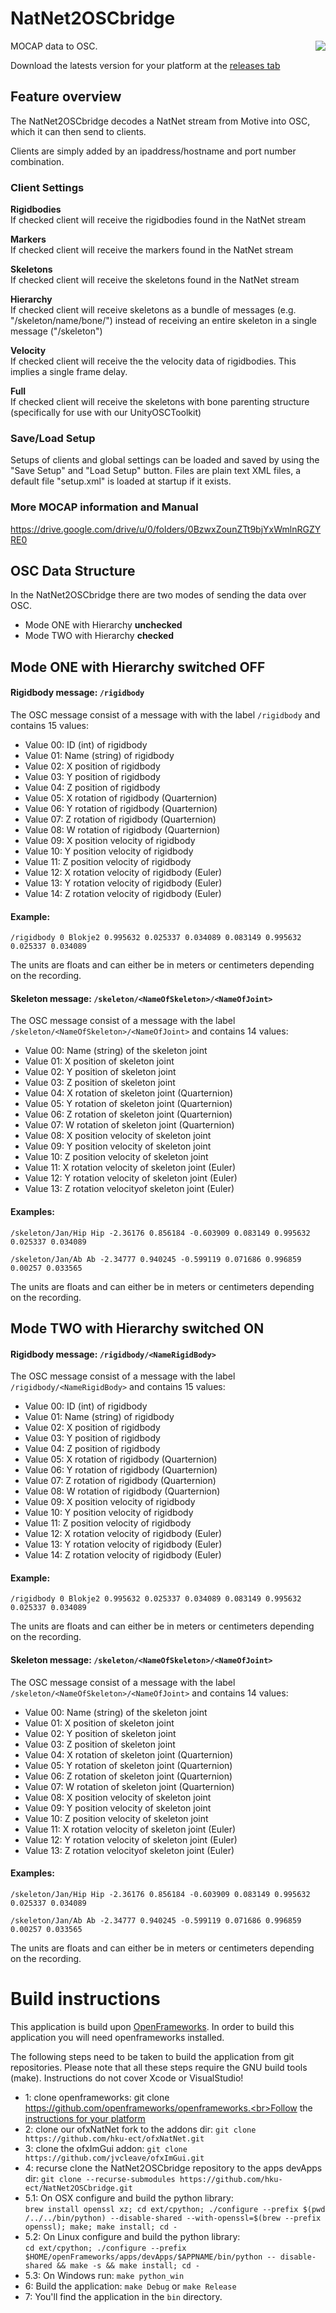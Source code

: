 # NatNet2OSCbridge

<img align="right" src="https://i.imgur.com/zGxigBk.png">

MOCAP data to OSC.

Download the latests version for your platform at the [releases tab](https://github.com/hku-ect/NatNet2OSCbridge/releases)

## Feature overview

The NatNet2OSCbridge decodes a NatNet stream from Motive into OSC, which it can then send to clients.

Clients are simply added by an ipaddress/hostname and port number combination.

### Client Settings

<b>Rigidbodies</b><br>
If checked client will receive the rigidbodies found in the NatNet stream

<b>Markers</b><br>
If checked client will receive the markers found in the NatNet stream

<b>Skeletons</b><br>
If checked client will receive the skeletons found in the NatNet stream

<b>Hierarchy</b><br>
If checked client will receive skeletons as a bundle of messages (e.g. "/skeleton/name/bone/") instead of receiving an entire skeleton in a single message ("/skeleton")

<b>Velocity</b><br>
If checked client will receive the the velocity data of rigidbodies. This implies a single frame delay.

<b>Full</b><br>
If checked client will receive the skeletons with bone parenting structure (specifically for use with our UnityOSCToolkit)

### Save/Load Setup

Setups of clients and global settings can be loaded and saved by using the "Save Setup" and "Load Setup" button. Files are plain text XML files, a default file "setup.xml" is loaded at startup if it exists.

### More MOCAP information and Manual

https://drive.google.com/drive/u/0/folders/0BzwxZounZTt9bjYxWmlnRGZYRE0

## OSC Data Structure

In the NatNet2OSCbridge there are two modes of sending the data over OSC. 

* Mode ONE with Hierarchy **unchecked**
* Mode TWO with Hierarchy **checked**

## Mode ONE with Hierarchy switched <b>OFF</b>

#### Rigidbody message: `/rigidbody`

The OSC message consist of a message with with the label `/rigidbody` and contains 15 values:

- Value 00: ID (int) of rigidbody
- Value 01: Name (string) of rigidbody
- Value 02: X position of rigidbody
- Value 03: Y position of rigidbody
- Value 04: Z position of rigidbody
- Value 05: X rotation of rigidbody (Quarternion)
- Value 06: Y rotation of rigidbody (Quarternion)
- Value 07: Z rotation of rigidbody (Quarternion)
- Value 08: W rotation of rigidbody (Quarternion)
- Value 09: X position velocity of rigidbody
- Value 10: Y position velocity of rigidbody
- Value 11: Z position velocity of rigidbody
- Value 12: X rotation velocity of rigidbody (Euler)
- Value 13: Y rotation velocity of rigidbody (Euler)
- Value 14: Z rotation velocity of rigidbody (Euler)

#### Example:

`/rigidbody 0 Blokje2 0.995632 0.025337 0.034089 0.083149 0.995632 0.025337 0.034089`

The units are floats and can either be in meters or centimeters depending on the recording.

#### Skeleton message: `/skeleton/<NameOfSkeleton>/<NameOfJoint>`

The OSC message consist of a message with the label `/skeleton/<NameOfSkeleton>/<NameOfJoint>` and contains 14 values:

- Value 00: Name (string) of the skeleton joint
- Value 01: X position of skeleton joint
- Value 02: Y position of skeleton joint
- Value 03: Z position of skeleton joint
- Value 04: X rotation of skeleton joint (Quarternion)
- Value 05: Y rotation of skeleton joint (Quarternion)
- Value 06: Z rotation of skeleton joint (Quarternion)
- Value 07: W rotation of skeleton joint (Quarternion)
- Value 08: X position velocity of skeleton joint
- Value 09: Y position velocity of skeleton joint
- Value 10: Z position velocity of skeleton joint
- Value 11: X rotation velocity of skeleton joint (Euler)
- Value 12: Y rotation velocity of skeleton joint (Euler)
- Value 13: Z rotation  velocityof skeleton joint (Euler)

#### Examples:

`/skeleton/Jan/Hip Hip -2.36176 0.856184 -0.603909 0.083149 0.995632 0.025337 0.034089`

`/skeleton/Jan/Ab Ab -2.34777 0.940245 -0.599119 0.071686 0.996859 0.00257 0.033565`

The units are floats and can either be in meters or centimeters depending on the recording.

## Mode TWO with Hierarchy switched <b>ON</b>

#### Rigidbody message: `/rigidbody/<NameRigidBody>`

The OSC message consist of a message with the label `/rigidbody/<NameRigidBody>` and contains 15 values:

- Value 00: ID (int) of rigidbody
- Value 01: Name (string) of rigidbody
- Value 02: X position of rigidbody
- Value 03: Y position of rigidbody
- Value 04: Z position of rigidbody
- Value 05: X rotation of rigidbody (Quarternion)
- Value 06: Y rotation of rigidbody (Quarternion)
- Value 07: Z rotation of rigidbody (Quarternion)
- Value 08: W rotation of rigidbody (Quarternion)
- Value 09: X position velocity of rigidbody
- Value 10: Y position velocity of rigidbody
- Value 11: Z position velocity of rigidbody
- Value 12: X rotation velocity of rigidbody (Euler)
- Value 13: Y rotation velocity of rigidbody (Euler)
- Value 14: Z rotation velocity of rigidbody (Euler)

#### Example:

`/rigidbody 0 Blokje2 0.995632 0.025337 0.034089 0.083149 0.995632 0.025337 0.034089`

The units are floats and can either be in meters or centimeters depending on the recording.

#### Skeleton message: `/skeleton/<NameOfSkeleton>/<NameOfJoint>`

The OSC message consist of a message with the label `/skeleton/<NameOfSkeleton>/<NameOfJoint>` and contains 14 values:

- Value 00: Name (string) of the skeleton joint
- Value 01: X position of skeleton joint
- Value 02: Y position of skeleton joint
- Value 03: Z position of skeleton joint
- Value 04: X rotation of skeleton joint (Quarternion)
- Value 05: Y rotation of skeleton joint (Quarternion)
- Value 06: Z rotation of skeleton joint (Quarternion)
- Value 07: W rotation of skeleton joint (Quarternion)
- Value 08: X position velocity of skeleton joint
- Value 09: Y position velocity of skeleton joint
- Value 10: Z position velocity of skeleton joint
- Value 11: X rotation velocity of skeleton joint (Euler)
- Value 12: Y rotation velocity of skeleton joint (Euler)
- Value 13: Z rotation  velocityof skeleton joint (Euler)

#### Examples:

`/skeleton/Jan/Hip Hip -2.36176 0.856184 -0.603909 0.083149 0.995632 0.025337 0.034089`

`/skeleton/Jan/Ab Ab -2.34777 0.940245 -0.599119 0.071686 0.996859 0.00257 0.033565`

The units are floats and can either be in meters or centimeters depending on the recording.

# Build instructions

This application is build upon [OpenFrameworks](https://github.com/openframeworks/openframeworks). In order to build this application you will need openframeworks installed.

The following steps need to be taken to build the application from git repositories. Please note that all these steps require the GNU build tools (make). Instructions do not cover Xcode or VisualStudio!

* 1: clone openframeworks: git clone https://github.com/openframeworks/openframeworks.<br>Follow the [instructions for your platform](https://github.com/openframeworks/openFrameworks/blob/master/INSTALL_FROM_GITHUB.md)
* 2: clone our ofxNatNet fork to the addons dir: `git clone https://github.com/hku-ect/ofxNatNet.git`
* 3: clone the ofxImGui addon: `git clone https://github.com/jvcleave/ofxImGui.git`
* 4: recurse clone the NatNet2OSCbridge repository to the apps devApps dir: `git clone --recurse-submodules https://github.com/hku-ect/NatNet2OSCbridge.git`
* 5.1: On OSX configure and build the python library:<br/> `brew install openssl xz; cd ext/cpython; ./configure --prefix $(pwd /../../bin/python) --disable-shared --with-openssl=$(brew --prefix openssl); make; make install; cd -`
* 5.2: On Linux configure and build the python library: <br/>`cd ext/cpython; ./configure --prefix $HOME/openFrameworks/apps/devApps/$APPNAME/bin/python --
disable-shared && make -s && make install; cd -`
* 5.3: On Windows run: `make python_win`
* 6: Build the application: `make Debug` or `make Release`
* 7: You'll find the application in the `bin` directory.
